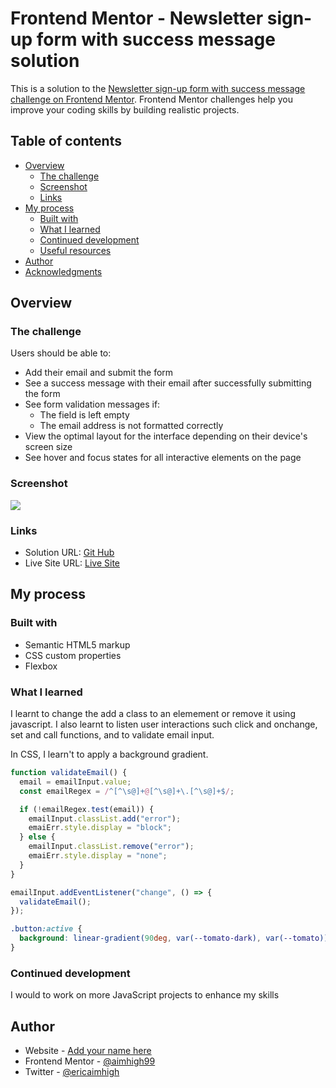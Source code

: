 # Frontend Mentor - Newsletter sign-up form with success message solution

This is a solution to the [Newsletter sign-up form with success message challenge on Frontend Mentor](https://www.frontendmentor.io/challenges/newsletter-signup-form-with-success-message-3FC1AZbNrv). Frontend Mentor challenges help you improve your coding skills by building realistic projects.

## Table of contents

- [Overview](#overview)
  - [The challenge](#the-challenge)
  - [Screenshot](#screenshot)
  - [Links](#links)
- [My process](#my-process)
  - [Built with](#built-with)
  - [What I learned](#what-i-learned)
  - [Continued development](#continued-development)
  - [Useful resources](#useful-resources)
- [Author](#author)
- [Acknowledgments](#acknowledgments)

## Overview

### The challenge

Users should be able to:

- Add their email and submit the form
- See a success message with their email after successfully submitting the form
- See form validation messages if:
  - The field is left empty
  - The email address is not formatted correctly
- View the optimal layout for the interface depending on their device's screen size
- See hover and focus states for all interactive elements on the page

### Screenshot

![](./screenshot.jpg)

### Links

- Solution URL: [Git Hub](https://github.com/Aimhigh99/newsletter-sign-up)
- Live Site URL: [Live Site](https://newsletter-sign-up-opal.vercel.app)

## My process

### Built with

- Semantic HTML5 markup
- CSS custom properties
- Flexbox

### What I learned

I learnt to change the add a class to an elemement or remove it using javascript. I also learnt to listen user interactions such click and onchange, set and call functions, and to validate email input.

In CSS, I learn't to apply a background gradient.

```js
function validateEmail() {
  email = emailInput.value;
  const emailRegex = /^[^\s@]+@[^\s@]+\.[^\s@]+$/;

  if (!emailRegex.test(email)) {
    emailInput.classList.add("error");
    emaiErr.style.display = "block";
  } else {
    emailInput.classList.remove("error");
    emaiErr.style.display = "none";
  }
}

emailInput.addEventListener("change", () => {
  validateEmail();
});
```

```css
.button:active {
  background: linear-gradient(90deg, var(--tomato-dark), var(--tomato));
}
```

### Continued development

I would to work on more JavaScript projects to enhance my skills

## Author

- Website - [Add your name here](https://www.your-site.com)
- Frontend Mentor - [@aimhigh99](https://www.frontendmentor.io/profile/aimhigh99)
- Twitter - [@ericaimhigh](https://www.twitter.com/ericaimhigh)
